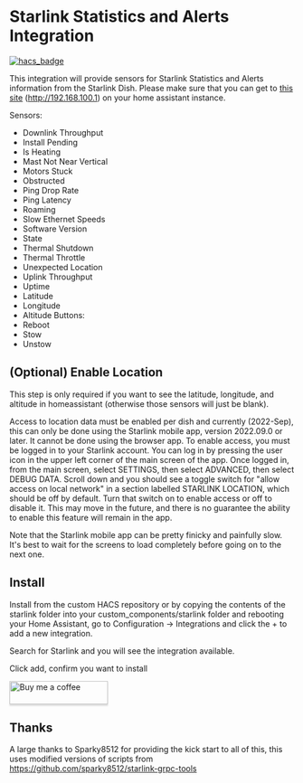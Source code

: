 # Starlink Statistics and Alerts Integration

[![hacs_badge](https://img.shields.io/badge/HACS-Custom-41BDF5.svg?style=for-the-badge)](https://github.com/hacs/integration)

This integration will provide sensors for Starlink Statistics and Alerts information from the Starlink Dish.
Please make sure that you can get to <a target="_blank" href="http://192.168.100.1/">this site<a> (http://192.168.100.1) on your home assistant instance.

Sensors:
- Downlink Throughput
- Install Pending
- Is Heating
- Mast Not Near Vertical
- Motors Stuck
- Obstructed
- Ping Drop Rate
- Ping Latency
- Roaming
- Slow Ethernet Speeds
- Software Version
- State
- Thermal Shutdown
- Thermal Throttle
- Unexpected Location
- Uplink Throughput
- Uptime
- Latitude
- Longitude
- Altitude
Buttons:
- Reboot
- Stow
- Unstow


## (Optional) Enable Location

This step is only required if you want to see the latitude, longitude, and altitude in homeassistant (otherwise those sensors will just be blank).

Access to location data must be enabled per dish and currently (2022-Sep), this can only be done using the Starlink mobile app, version 2022.09.0 or later. It cannot be done using the browser app. To enable access, you must be logged in to your Starlink account. You can log in by pressing the user icon in the upper left corner of the main screen of the app. Once logged in, from the main screen, select SETTINGS, then select ADVANCED, then select DEBUG DATA. Scroll down and you should see a toggle switch for "allow access on local network" in a section labelled STARLINK LOCATION, which should be off by default. Turn that switch on to enable access or off to disable it. This may move in the future, and there is no guarantee the ability to enable this feature will remain in the app.

Note that the Starlink mobile app can be pretty finicky and painfully slow. It's best to wait for the screens to load completely before going on to the next one.

## Install

Install from the custom HACS repository or by copying the contents of the starlink folder into your custom_components/starlink folder and rebooting your Home Assistant, go to Configuration -> Integrations and click the + to add a new integration.

Search for Starlink and you will see the integration available.

Click add, confirm you want to install

<a target="_blank" href="https://www.buymeacoffee.com/archerne"><img src="https://www.buymeacoffee.com/assets/img/custom_images/orange_img.png" alt="Buy me a coffee" style="height: 41px !important;width: 174px !important;box-shadow: 0px 3px 2px 0px rgba(190, 190, 190, 0.5) !important;-webkit-box-shadow: 0px 3px 2px 0px rgba(190, 190, 190, 0.5) !important;"></a>

## Thanks
A large thanks to Sparky8512 for providing the kick start to all of this, this uses modified versions of scripts from https://github.com/sparky8512/starlink-grpc-tools
